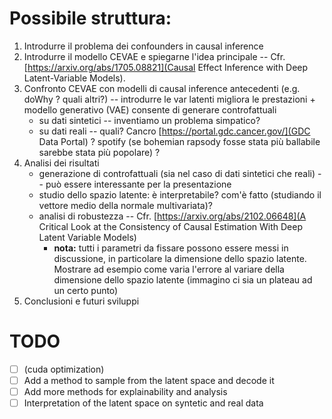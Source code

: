 # Possibile struttura:

1. Introdurre il problema dei confounders in causal inference 
2. Introdurre il modello CEVAE e spiegarne l'idea principale --  Cfr. [https://arxiv.org/abs/1705.08821](Causal Effect Inference with Deep Latent-Variable Models).
3. Confronto CEVAE con modelli di causal inference antecedenti (e.g. doWhy ? quali altri?) -- introdurre le var latenti migliora le prestazioni + modello generativo (VAE) consente di generare controfattuali
    - su dati sintetici -- inventiamo un problema simpatico?
    - su dati reali -- quali? Cancro  [https://portal.gdc.cancer.gov/](GDC Data Portal) ? spotify (se bohemian rapsody fosse stata più ballabile sarebbe stata più popolare) ?
4. Analisi dei risultati
    - generazione di controfattuali (sia nel caso di dati sintetici che reali) -- può essere interessante per la presentazione
    - studio dello spazio latente: è interpretabile? com'è fatto (studiando il vettore medio della normale multivariata)?
    - analisi di robustezza -- Cfr. [https://arxiv.org/abs/2102.06648](A Critical Look at the Consistency of Causal Estimation With Deep Latent Variable Models)
        - **nota:** tutti i parametri da fissare possono essere messi in discussione, in particolare la dimensione dello spazio latente. Mostrare ad esempio come varia l'errore al variare della dimensione dello spazio latente (immagino ci sia un plateau ad un certo punto)
5. Conclusioni e futuri sviluppi

# TODO

- [ ] (cuda optimization)
- [ ] Add a method to sample from the latent space and decode it
- [ ] Add more methods for explainability and analysis
- [ ] Interpretation of the latent space on syntetic and real data